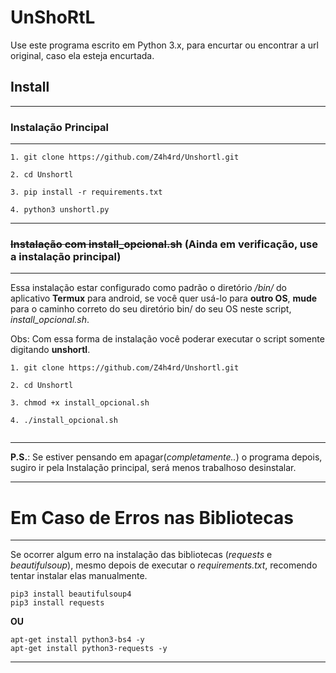 # UnShoRtL

<!--OBS: Se estiver lendo pelo celular coloque no modo desktop, algumas palavras podem aparecer diferente do que realmente é. -->

Use este programa escrito em Python 3.x, para encurtar ou encontrar a url original, caso ela esteja encurtada.

## Install
----------------------------------------

### Instalação Principal
----------------------------------------
```
1. git clone https://github.com/Z4h4rd/Unshortl.git

2. cd Unshortl

3. pip install -r requirements.txt  

4. python3 unshortl.py

```
----------------------------------------
### <s>Instalação com install_opcional.sh</s> (Ainda em verificação, use a instalação principal)
----------------------------------------
Essa instalação estar configurado como padrão o diretório */bin/* do aplicativo **Termux** para android, se você quer usá-lo para **outro OS**, **mude** para o caminho correto do seu diretório bin/ do seu OS neste script, *install_opcional.sh*.

Obs: Com essa forma de instalação você poderar executar o script somente digitando **unshortl**.
```
1. git clone https://github.com/Z4h4rd/Unshortl.git

2. cd Unshortl

3. chmod +x install_opcional.sh 

4. ./install_opcional.sh
 
```
--------------------------------------
**P.S.**: Se estiver pensando em apagar(*completamente..*) o programa depois, sugiro ir pela Instalação principal, será menos trabalhoso desinstalar.

--------------------------------------
# Em Caso de Erros nas Bibliotecas
-----------------------------------
Se ocorrer algum erro na instalação das bibliotecas (*requests* e *beautifulsoup*), mesmo depois de executar o *requirements.txt*, recomendo tentar instalar elas manualmente.
```
pip3 install beautifulsoup4
pip3 install requests
```
   **OU**
```
apt-get install python3-bs4 -y
apt-get install python3-requests -y
```
------------------------------------
